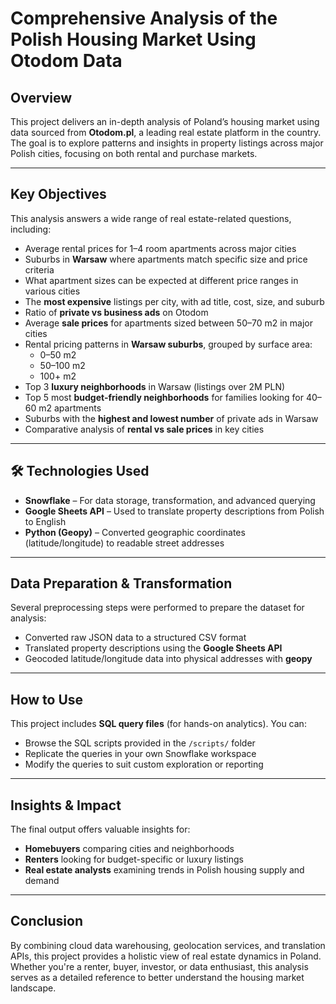 #  Comprehensive Analysis of the Polish Housing Market Using Otodom Data

##  Overview
This project delivers an in-depth analysis of Poland’s housing market using data sourced from **Otodom.pl**, a leading real estate platform in the country. The goal is to explore patterns and insights in property listings across major Polish cities, focusing on both rental and purchase markets.

---

##  Key Objectives

This analysis answers a wide range of real estate-related questions, including:

- Average rental prices for 1–4 room apartments across major cities  
- Suburbs in **Warsaw** where apartments match specific size and price criteria  
- What apartment sizes can be expected at different price ranges in various cities  
- The **most expensive** listings per city, with ad title, cost, size, and suburb  
- Ratio of **private vs business ads** on Otodom  
- Average **sale prices** for apartments sized between 50–70 m2 in major cities  
- Rental pricing patterns in **Warsaw suburbs**, grouped by surface area:
  - 0–50 m2
  - 50–100 m2
  - 100+ m2  
- Top 3 **luxury neighborhoods** in Warsaw (listings over 2M PLN)  
- Top 5 most **budget-friendly neighborhoods** for families looking for 40–60 m2 apartments  
- Suburbs with the **highest and lowest number** of private ads in Warsaw  
- Comparative analysis of **rental vs sale prices** in key cities  

---

## 🛠 Technologies Used

- **Snowflake** – For data storage, transformation, and advanced querying  
- **Google Sheets API** – Used to translate property descriptions from Polish to English  
- **Python (Geopy)** – Converted geographic coordinates (latitude/longitude) to readable street addresses  

---

##  Data Preparation & Transformation

Several preprocessing steps were performed to prepare the dataset for analysis:

- Converted raw JSON data to a structured CSV format  
- Translated property descriptions using the **Google Sheets API**  
- Geocoded latitude/longitude data into physical addresses with **geopy**  


---

##  How to Use

This project includes  **SQL query files** (for hands-on analytics). You can:

- Browse the SQL scripts provided in the `/scripts/` folder  
- Replicate the queries in your own Snowflake workspace  
- Modify the queries to suit custom exploration or reporting  

---

##  Insights & Impact

The final output offers valuable insights for:
- **Homebuyers** comparing cities and neighborhoods  
- **Renters** looking for budget-specific or luxury listings  
- **Real estate analysts** examining trends in Polish housing supply and demand  

---

##  Conclusion

By combining cloud data warehousing, geolocation services, and translation APIs, this project provides a holistic view of real estate dynamics in Poland. Whether you're a renter, buyer, investor, or data enthusiast, this analysis serves as a detailed reference to better understand the housing market landscape.
